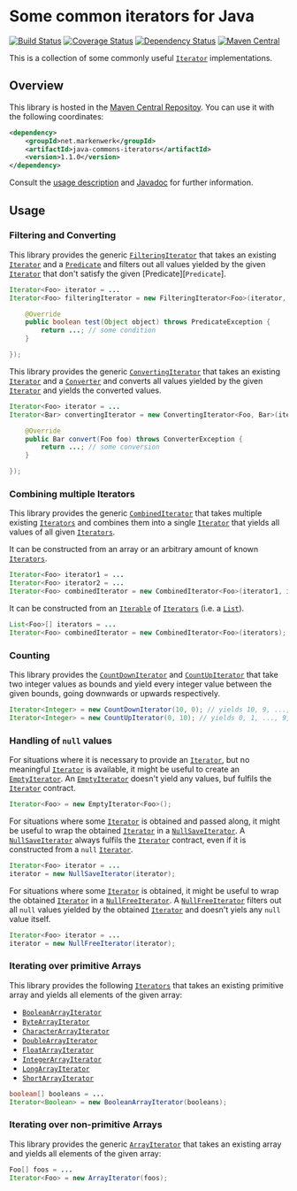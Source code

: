 # Some common iterators for Java

[![Build Status](https://travis-ci.org/markenwerk/java-commons-iterators.svg?branch=master)](https://travis-ci.org/markenwerk/java-commons-iterators)
[![Coverage Status](https://coveralls.io/repos/markenwerk/java-commons-iterators/badge.svg?branch=master&service=github)](https://coveralls.io/github/markenwerk/java-commons-iterators?branch=master)
[![Dependency Status](https://www.versioneye.com/user/projects/56323f1636d0ab0016001bc4/badge.svg)](https://www.versioneye.com/user/projects/56323f1636d0ab0016001bc4)
[![Maven Central](https://maven-badges.herokuapp.com/maven-central/net.markenwerk/java-commons-iterators/badge.svg)](https://maven-badges.herokuapp.com/maven-central/net.markenwerk/java-commons-iterators)

This is a collection of some commonly useful [`Iterator`][Iterator] implementations.

## Overview

This library is hosted in the [Maven Central Repositoy](http://search.maven.org/#artifactdetails|net.markenwerk|java-commons-iterators|1.1.0|jar). You can use it with the following coordinates:

```xml
<dependency>
	<groupId>net.markenwerk</groupId>
	<artifactId>java-commons-iterators</artifactId>
	<version>1.1.0</version>
</dependency>
```

Consult the [usage description](#usage) and [Javadoc](http://markenwerk.github.io/java-commons-iterators/javadoc/1.1.0/index.html) for further information.

## Usage

### Filtering and Converting

This library provides the generic [`FilteringIterator`][FilteringIterator] that takes an existing [`Iterator`][Iterator] and a [`Predicate`][Predicate] and filters out all values yielded by the given [`Iterator`][Iterator] that don't satisfy the given [Predicate][`Predicate`].

```java
Iterator<Foo> iterator = ...
Iterator<Foo> filteringIterator = new FilteringIterator<Foo>(iterator, new Predicate<Foo>(){

	@Override
	public boolean test(Object object) throws PredicateException {
		return ...; // some condition
	}

});
```

This library provides the generic [`ConvertingIterator`][ConvertingIterator] that takes an existing [`Iterator`][Iterator] and a [`Converter`][Converter] and converts all values yielded by the given [`Iterator`][Iterator] and yields the converted values. 

```java
Iterator<Foo> iterator = ...
Iterator<Bar> convertingIterator = new ConvertingIterator<Foo, Bar>(iterator, new Converter<Foo, Bar>(){

	@Override
	public Bar convert(Foo foo) throws ConverterException {
		return ...; // some conversion
	}

});
```

### Combining multiple Iterators

This library provides the generic [`CombinedIterator`][CombinedIterator] that takes multiple existing [`Iterators`][Iterator] and combines them into a single [`Iterator`][Iterator] that yields all values of all given [`Iterators`][Iterator].

It can be constructed from an array or an arbitrary amount of known [`Iterators`][Iterator].

```java
Iterator<Foo> iterator1 = ...
Iterator<Foo> iterator2 = ...
Iterator<Foo> combinedIterator = new CombinedIterator<Foo>(iterator1, iterator2);
```

It can be constructed from an [`Iterable`][Iterable] of [`Iterators`][Iterator] (i.e. a [`List`][List]).

```java
List<Foo>[] iterators = ...
Iterator<Foo> combinedIterator = new CombinedIterator<Foo>(iterators);
```

### Counting

This library provides the [`CountDownIterator`][CountDownIterator] and [`CountUpIterator`][CountUpIterator] that take two integer values as bounds and yield every integer value between the given bounds, going downwards or upwards respectively.

```java
Iterator<Integer> = new CountDownIterator(10, 0); // yields 10, 9, ..., 1, 0
Iterator<Integer> = new CountUpIterator(0, 10); // yields 0, 1, ..., 9, 10
```

### Handling of `null` values

For situations where it is necessary to provide an [`Iterator`][Iterator], but no meaningful [`Iterator`][Iterator] is available, it might be useful to create an [`EmptyIterator`][EmptyIterator]. An [`EmptyIterator`][EmptyIterator] doesn't yield any values, buf fulfils the [`Iterator`][Iterator] contract.

```java
Iterator<Foo> = new EmptyIterator<Foo>();
```

For situations where some [`Iterator`][Iterator] is obtained and passed along, it might be useful to wrap the obtained [`Iterator`][Iterator] in a [`NullSaveIterator`][NullSaveIterator]. A [`NullSaveIterator`][NullSaveIterator] always fulfils the [`Iterator`][Iterator] contract, even if it is constructed from a `null` [`Iterator`][Iterator].

```java
Iterator<Foo> iterator = ...
iterator = new NullSaveIterator(iterator);
```

For situations where some [`Iterator`][Iterator] is obtained, it might be useful to wrap the obtained [`Iterator`][Iterator] in a [`NullFreeIterator`][NullFreeIterator]. A [`NullFreeIterator`][NullFreeIterator] filters out all `null` values yielded by the obtained [`Iterator`][Iterator] and doesn't yiels any `null` value itself.

```java
Iterator<Foo> iterator = ...
iterator = new NullFreeIterator(iterator);
```

### Iterating over primitive Arrays

This library provides the following [`Iterators`][Iterator] that takes an existing primitive array and yields all elements of the given array:

- [`BooleanArrayIterator`][BooleanArrayIterator]
- [`ByteArrayIterator`][ByteArrayIterator]
- [`CharacterArrayIterator`][CharacterArrayIterator]
- [`DoubleArrayIterator`][DoubleArrayIterator]
- [`FloatArrayIterator`][FloatArrayIterator]
- [`IntegerArrayIterator`][IntegerArrayIterator]
- [`LongArrayIterator`][LongArrayIterator]
- [`ShortArrayIterator`][ShortArrayIterator]

```java
boolean[] booleans = ...
Iterator<Boolean> = new BooleanArrayIterator(booleans);
```

### Iterating over non-primitive Arrays

This library provides the generic [`ArrayIterator`][ArrayIterator] that takes an existing array and yields all elements of the given array:

```java
Foo[] foos = ...
Iterator<Foo> = new ArrayIterator(foos);
```


[ArrayIterator]: http://markenwerk.github.io/java-commons-iterators/javadoc/1.1.0/index.html?net/markenwerk/commons/iterators/ArrayIterator.html
[BooleanArrayIterator]: http://markenwerk.github.io/java-commons-iterators/javadoc/1.1.0/index.html?net/markenwerk/commons/iterators/BooleanArrayIterator.html
[ByteArrayIterator]: http://markenwerk.github.io/java-commons-iterators/javadoc/1.1.0/index.html?net/markenwerk/commons/iterators/ByteArrayIterator.html
[CharacterArrayIterator]: http://markenwerk.github.io/java-commons-iterators/javadoc/1.1.0/index.html?net/markenwerk/commons/iterators/CharacterArrayIterator.html
[CombinedIterator]: http://markenwerk.github.io/java-commons-iterators/javadoc/1.1.0/index.html?net/markenwerk/commons/iterators/CombinedIterator.html
[ConvertingIterator]: http://markenwerk.github.io/java-commons-iterators/javadoc/1.1.0/index.html?net/markenwerk/commons/iterators/ConvertingIterator.html
[CountDownIterator]: http://markenwerk.github.io/java-commons-iterators/javadoc/1.1.0/index.html?net/markenwerk/commons/iterators/CountDownIterator.html
[CountUpIterator]: http://markenwerk.github.io/java-commons-iterators/javadoc/1.1.0/index.html?net/markenwerk/commons/iterators/CountUpIterator.html
[DoubleArrayIterator]: http://markenwerk.github.io/java-commons-iterators/javadoc/1.1.0/index.html?net/markenwerk/commons/iterators/DoubleArrayIterator.html
[EmptyIterator]: http://markenwerk.github.io/java-commons-iterators/javadoc/1.1.0/index.html?net/markenwerk/commons/iterators/EmptyIterator.html
[FilteringIterator]: http://markenwerk.github.io/java-commons-iterators/javadoc/1.1.0/index.html?net/markenwerk/commons/iterators/FilteringIterator.html
[FloatArrayIterator]: http://markenwerk.github.io/java-commons-iterators/javadoc/1.1.0/index.html?net/markenwerk/commons/iterators/FloatArrayIterator.html
[IntegerArrayIterator]: http://markenwerk.github.io/java-commons-iterators/javadoc/1.1.0/index.html?net/markenwerk/commons/iterators/IntegerArrayIterator.html
[LongArrayIterator]: http://markenwerk.github.io/java-commons-iterators/javadoc/1.1.0/index.html?net/markenwerk/commons/iterators/LongArrayIterator.html
[NullFreeIterator]: http://markenwerk.github.io/java-commons-iterators/javadoc/1.1.0/index.html?net/markenwerk/commons/iterators/NullFreeIterator.html
[NullSaveIterator]: http://markenwerk.github.io/java-commons-iterators/javadoc/1.1.0/index.html?net/markenwerk/commons/iterators/NullSaveIterator.html
[ShortArrayIterator]: http://markenwerk.github.io/java-commons-iterators/javadoc/1.1.0/index.html?net/markenwerk/commons/iterators/ShortArrayIterator.html

[Converter]: http://markenwerk.github.io/java-commons-interfaces/javadoc/1.1.0/index.html?net/markenwerk/commons/interfaces/Converter.html
[Predicate]: http://markenwerk.github.io/java-commons-interfaces/javadoc/1.1.0/index.html?net/markenwerk/commons/interfaces/Predicate.html

[Iterable]: http://docs.oracle.com/javase/6/docs/api/index.html?java/lang/Iterable.html
[Iterator]: http://docs.oracle.com/javase/6/docs/api/index.html?java/util/Iterator.html
[List]: http://docs.oracle.com/javase/6/docs/api/index.html?java/util/List.html
